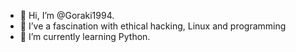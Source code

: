 - 👋 Hi, I’m @Goraki1994.
- 👀 I’ve a fascination with ethical hacking, Linux and programming
- 🌱 I’m currently learning Python.

<!---
Goraki1994/Goraki1994 is a ✨ special ✨ repository because its `README.md` (this file) appears on your GitHub profile.
You can click the Preview link to take a look at your changes.
--->
